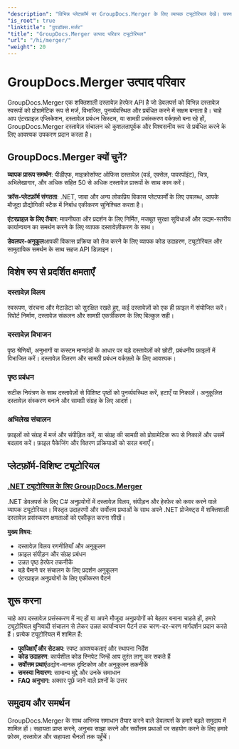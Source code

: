```yaml
---
"description": "विभिन्न प्लेटफ़ॉर्म पर GroupDocs.Merger के लिए व्यापक ट्यूटोरियल देखें। चरण-दर-चरण मार्गदर्शिकाओं और व्यावहारिक उदाहरणों के साथ प्रोग्रामेटिक रूप से दस्तावेज़ों को मर्ज, विभाजित और संशोधित करना सीखें।"
"is_root": true
"linktitle": "ग्रुपडॉक्स.मर्जर"
"title": "GroupDocs.Merger उत्पाद परिवार ट्यूटोरियल"
"url": "/hi/merger/"
"weight": 20
---
```


# GroupDocs.Merger उत्पाद परिवार

GroupDocs.Merger एक शक्तिशाली दस्तावेज़ हेरफेर API है जो डेवलपर्स को विभिन्न दस्तावेज़ स्वरूपों को प्रोग्रामेटिक रूप से मर्ज, विभाजित, पुनर्व्यवस्थित और प्रबंधित करने में सक्षम बनाता है। चाहे आप एंटरप्राइज़ एप्लिकेशन, दस्तावेज़ प्रबंधन सिस्टम, या सामग्री प्रसंस्करण वर्कफ़्लो बना रहे हों, GroupDocs.Merger दस्तावेज़ संचालन को कुशलतापूर्वक और विश्वसनीय रूप से प्रबंधित करने के लिए आवश्यक उपकरण प्रदान करता है।

## GroupDocs.Merger क्यों चुनें?

**व्यापक प्रारूप समर्थन**: पीडीएफ, माइक्रोसॉफ्ट ऑफिस दस्तावेज़ (वर्ड, एक्सेल, पावरपॉइंट), चित्र, अभिलेखागार, और अधिक सहित 50 से अधिक दस्तावेज़ प्रारूपों के साथ काम करें।

**क्रॉस-प्लेटफ़ॉर्म संगतता**: .NET, जावा और अन्य लोकप्रिय विकास प्लेटफार्मों के लिए उपलब्ध, आपके मौजूदा प्रौद्योगिकी स्टैक में निर्बाध एकीकरण सुनिश्चित करता है।

**एंटरप्राइज़ के लिए तैयार**: मापनीयता और प्रदर्शन के लिए निर्मित, मजबूत सुरक्षा सुविधाओं और उद्यम-स्तरीय कार्यान्वयन का समर्थन करने के लिए व्यापक दस्तावेज़ीकरण के साथ।

**डेवलपर-अनुकूल**आपकी विकास प्रक्रिया को तेज करने के लिए व्यापक कोड उदाहरण, ट्यूटोरियल और सामुदायिक समर्थन के साथ सहज API डिज़ाइन।

## विशेष रुप से प्रदर्शित क्षमताएँ

### दस्तावेज़ विलय
स्वरूपण, संरचना और मेटाडेटा को सुरक्षित रखते हुए, कई दस्तावेज़ों को एक ही फ़ाइल में संयोजित करें। रिपोर्ट निर्माण, दस्तावेज़ संकलन और सामग्री एकत्रीकरण के लिए बिल्कुल सही।

### दस्तावेज़ विभाजन
पृष्ठ श्रेणियों, अनुभागों या कस्टम मानदंडों के आधार पर बड़े दस्तावेज़ों को छोटी, प्रबंधनीय फ़ाइलों में विभाजित करें। दस्तावेज़ वितरण और सामग्री प्रबंधन वर्कफ़्लो के लिए आवश्यक।

### पृष्ठ प्रबंधन
सटीक नियंत्रण के साथ दस्तावेज़ों से विशिष्ट पृष्ठों को पुनर्व्यवस्थित करें, हटाएँ या निकालें। अनुकूलित दस्तावेज़ संस्करण बनाने और सामग्री संग्रह के लिए आदर्श।

### अभिलेख संचालन
फ़ाइलों को संग्रह में मर्ज और संपीड़ित करें, या संग्रह की सामग्री को प्रोग्रामेटिक रूप से निकालें और उसमें बदलाव करें। फ़ाइल पैकेजिंग और वितरण प्रक्रियाओं को सरल बनाएँ।

## प्लेटफ़ॉर्म-विशिष्ट ट्यूटोरियल

### [.NET ट्यूटोरियल के लिए GroupDocs.Merger](./net/)
.NET डेवलपर्स के लिए C# अनुप्रयोगों में दस्तावेज़ विलय, संपीड़न और हेरफेर को कवर करने वाले व्यापक ट्यूटोरियल। विस्तृत उदाहरणों और सर्वोत्तम प्रथाओं के साथ अपने .NET प्रोजेक्ट्स में शक्तिशाली दस्तावेज़ प्रसंस्करण क्षमताओं को एकीकृत करना सीखें।

**मुख्य विषय:**
- दस्तावेज़ विलय रणनीतियाँ और अनुकूलन
- फ़ाइल संपीड़न और संग्रह प्रबंधन  
- उन्नत पृष्ठ हेरफेर तकनीकें
- बड़े पैमाने पर संचालन के लिए प्रदर्शन अनुकूलन
- एंटरप्राइज़ अनुप्रयोगों के लिए एकीकरण पैटर्न

## शुरू करना

चाहे आप दस्तावेज़ प्रसंस्करण में नए हों या अपने मौजूदा अनुप्रयोगों को बेहतर बनाना चाहते हों, हमारे ट्यूटोरियल बुनियादी संचालन से लेकर उन्नत कार्यान्वयन पैटर्न तक चरण-दर-चरण मार्गदर्शन प्रदान करते हैं। प्रत्येक ट्यूटोरियल में शामिल हैं:

- **पूर्वापेक्षाएँ और सेटअप**: स्पष्ट आवश्यकताएं और स्थापना निर्देश
- **कोड उदाहरण**: कार्यशील कोड स्निपेट जिन्हें आप तुरंत लागू कर सकते हैं
- **सर्वोत्तम प्रथाएं**उद्योग-मानक दृष्टिकोण और अनुकूलन तकनीकें
- **समस्या निवारण**: सामान्य मुद्दे और उनके समाधान
- **FAQ अनुभाग**: अक्सर पूछे जाने वाले प्रश्नों के उत्तर

## समुदाय और समर्थन

GroupDocs.Merger के साथ अभिनव समाधान तैयार करने वाले डेवलपर्स के हमारे बढ़ते समुदाय में शामिल हों। सहायता प्राप्त करने, अनुभव साझा करने और सर्वोत्तम प्रथाओं पर सहयोग करने के लिए हमारे फ़ोरम, दस्तावेज़ और सहायता चैनलों तक पहुँचें।